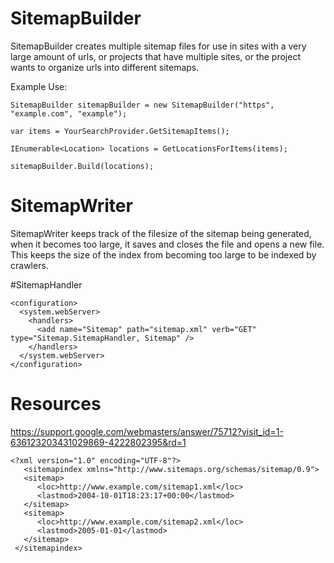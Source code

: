 # SitemapBuilder

SitemapBuilder creates multiple sitemap files for use in sites with a very large amount of urls, 
or projects that have multiple sites, or the project wants to organize urls into different sitemaps.

Example Use:
~~~~
SitemapBuilder sitemapBuilder = new SitemapBuilder("https", "example.com", "example");

var items = YourSearchProvider.GetSitemapItems();

IEnumerable<Location> locations = GetLocationsForItems(items);
  
sitemapBuilder.Build(locations);
~~~~
# SitemapWriter

SitemapWriter keeps track of the filesize of the sitemap being generated, when it becomes too large, 
it saves and closes the file and opens a new file. This keeps the size of the index from becoming
too large to be indexed by crawlers.

#SitemapHandler
~~~~
<configuration>
  <system.webServer>
    <handlers>
      <add name="Sitemap" path="sitemap.xml" verb="GET" type="Sitemap.SitemapHandler, Sitemap" />
    </handlers>
  </system.webServer>
</configuration>
~~~~
# Resources

https://support.google.com/webmasters/answer/75712?visit_id=1-636123203431029869-4222802395&rd=1

~~~~
<?xml version="1.0" encoding="UTF-8"?>
   <sitemapindex xmlns="http://www.sitemaps.org/schemas/sitemap/0.9">
   <sitemap>
      <loc>http://www.example.com/sitemap1.xml</loc>
      <lastmod>2004-10-01T18:23:17+00:00</lastmod>
   </sitemap>
   <sitemap>
      <loc>http://www.example.com/sitemap2.xml</loc>
      <lastmod>2005-01-01</lastmod>
   </sitemap>
 </sitemapindex>
 ~~~~
